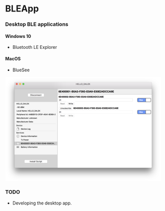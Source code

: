 # BLEApp

### Desktop BLE applications

#### Windows 10
* Bluetooth LE Explorer

#### MacOS
* BlueSee

<img src='SW/screenshot01__macosx.png' width =500px />

### TODO
* Developing the desktop app.
